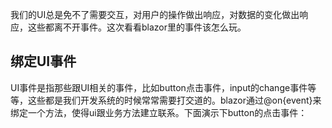 我们的UI总是免不了需要交互，对用户的操作做出响应，对数据的变化做出响应，这些都离不开事件。这次看看blazor里的事件该怎么玩。
## 绑定UI事件
UI事件是指那些跟UI相关的事件，比如button点击事件，input的change事件等等，这些都是我们开发系统的时候常常需要打交道的。blazor通过@on{event}来绑定一个方法，使得ui跟业务方法建立联系。下面演示下button的点击事件：
```

```